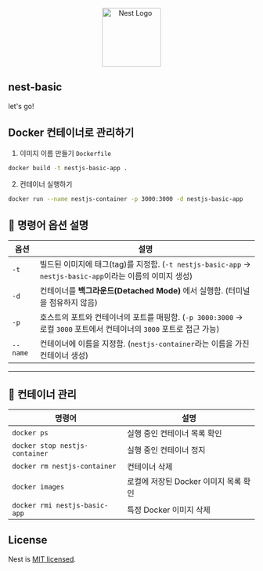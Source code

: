 <p align="center">
  <a href="http://nestjs.com/" target="blank"><img src="https://nestjs.com/img/logo-small.svg" width="120" alt="Nest Logo" /></a>
</p>

## nest-basic

let's go!

## Docker 컨테이너로 관리하기

1. 이미지 이름 만들기 `Dockerfile`

```bash
docker build -t nestjs-basic-app .
```

2. 컨테이너 실행하기

```bash
docker run --name nestjs-container -p 3000:3000 -d nestjs-basic-app
```

## 🚀 명령어 옵션 설명

| 옵션     | 설명                                                                                                                 |
| -------- | -------------------------------------------------------------------------------------------------------------------- |
| `-t`     | 빌드된 이미지에 태그(tag)를 지정함. (`-t nestjs-basic-app` → `nestjs-basic-app`이라는 이름의 이미지 생성)            |
| `-d`     | 컨테이너를 **백그라운드(Detached Mode)** 에서 실행함. (터미널을 점유하지 않음)                                       |
| `-p`     | 호스트의 포트와 컨테이너의 포트를 매핑함. (`-p 3000:3000` → 로컬 `3000` 포트에서 컨테이너의 `3000` 포트로 접근 가능) |
| `--name` | 컨테이너에 이름을 지정함. (`nestjs-container`라는 이름을 가진 컨테이너 생성)                                         |

---

## 🛑 컨테이너 관리

| 명령어                         | 설명                                  |
| ------------------------------ | ------------------------------------- |
| `docker ps`                    | 실행 중인 컨테이너 목록 확인          |
| `docker stop nestjs-container` | 실행 중인 컨테이너 정지               |
| `docker rm nestjs-container`   | 컨테이너 삭제                         |
| `docker images`                | 로컬에 저장된 Docker 이미지 목록 확인 |
| `docker rmi nestjs-basic-app`  | 특정 Docker 이미지 삭제               |

## License

Nest is [MIT licensed](https://github.com/nestjs/nest/blob/master/LICENSE).

